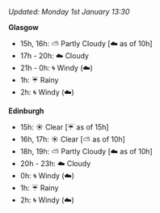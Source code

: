 *Updated: Monday 1st January 13:30*

**Glasgow**

* 15h, 16h: :partly_sunny: Partly Cloudy [:cloud: as of 10h]
* 17h - 20h: :cloud: Cloudy
* 21h - 0h: :cyclone: Windy (:cloud:)
* 1h: :umbrella: Rainy
* 2h: :cyclone: Windy (:cloud:)

**Edinburgh**

* 15h: :sunny: Clear [:umbrella: as of 15h]
* 16h, 17h: :sunny: Clear [:partly_sunny: as of 10h]
* 18h, 19h: :partly_sunny: Partly Cloudy [:cloud: as of 10h]
* 20h - 23h: :cloud: Cloudy
* 0h: :cyclone: Windy (:cloud:)
* 1h: :umbrella: Rainy
* 2h: :cyclone: Windy (:cloud:)
